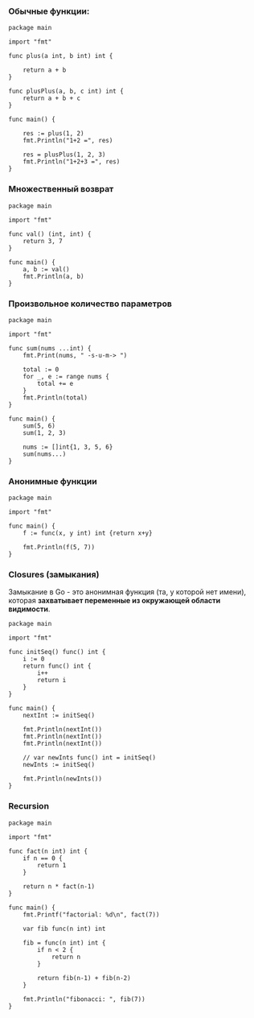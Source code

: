 
### Обычные функции:

```run-go
package main

import "fmt"

func plus(a int, b int) int {

    return a + b
}

func plusPlus(a, b, c int) int {
    return a + b + c
}

func main() {

    res := plus(1, 2)
    fmt.Println("1+2 =", res)

    res = plusPlus(1, 2, 3)
    fmt.Println("1+2+3 =", res)
}
```

### Множественный возврат

```run-go
package main

import "fmt"

func val() (int, int) {
	return 3, 7
}

func main() {
	a, b := val()
	fmt.Println(a, b)
}
```

### Произвольное количество параметров

```run-go
package main

import "fmt"

func sum(nums ...int) {
	fmt.Print(nums, " -s-u-m-> ")
	
	total := 0
	for _, e := range nums {
		total += e
	}
	fmt.Println(total)
}

func main() {
	sum(5, 6)
	sum(1, 2, 3)
	
	nums := []int{1, 3, 5, 6}
	sum(nums...)
}
```

### Анонимные функции

```run-go
package main

import "fmt"

func main() {
	f := func(x, y int) int {return x+y}
	
	fmt.Println(f(5, 7))
}
```

### Closures (замыкания)

Замыкание в Go - это анонимная функция (та, у которой нет имени), которая **захватывает переменные из окружающей области видимости**.

```run-go
package main

import "fmt"

func initSeq() func() int {
	i := 0
	return func() int {
		i++
		return i
	}
}

func main() {
	nextInt := initSeq()
	
	fmt.Println(nextInt())
	fmt.Println(nextInt())
	fmt.Println(nextInt())
	
	// var newInts func() int = initSeq()
	newInts := initSeq()
	
	fmt.Println(newInts())
}
```

### Recursion

```run-go
package main

import "fmt"

func fact(n int) int {
	if n == 0 {
		return 1
	}
	
	return n * fact(n-1)
}

func main() {
	fmt.Printf("factorial: %d\n", fact(7))
	
	var fib func(n int) int
	
	fib = func(n int) int {
		if n < 2 {
			return n
		}
		
		return fib(n-1) + fib(n-2)
	}
	
	fmt.Println("fibonacci: ", fib(7))
}
```
